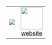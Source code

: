 <div align="center">
  <table>
    <tr> 
      <td align="center">
        <img src="https://spotify-github-profile.kittinanx.com/api/view?uid=vittor.marx&cover_image=true&theme=novatorem&show_offline=false&background_color=121212&interchange=false&bar_color=58a6ff"/>  
      </td>
      <td align="center">
        <a href="https://x.com/kojimawhore"><img src="https://github.com/xyz2094/vittordallacqua/blob/main/mikuuu.gif" width=60 /></a>
        <br>
        <a href="https://xyz2094.github.io/">website</a>
       </td>
    </tr>
  </table>
</div>

